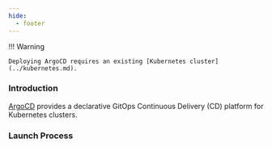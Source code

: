 ```yaml
---
hide:
  - footer
---
```

!!! Warning

    Deploying ArgoCD requires an existing [Kubernetes cluster](../kubernetes.md).

### Introduction
[ArgoCD](https://argo-cd.readthedocs.io/en/stable/) provides a declarative GitOps Continuous Delivery (CD) platform for Kubernetes clusters.

### Launch Process